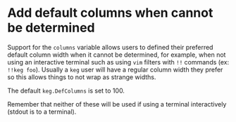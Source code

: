 # Add default columns when cannot be determined

Support for the `columns` variable allows users to defined their preferred default column width when it cannot be determined, for example, when not using an interactive terminal such as using `vim` filters with `!!` commands (ex: `!!keg foo`). Usually a `keg` user will have a regular column width they prefer so this allows things to not wrap as strange widths.

The default `keg.DefColumns` is set to 100.

Remember that neither of these will be used if using a terminal interactively (stdout is to a terminal).
